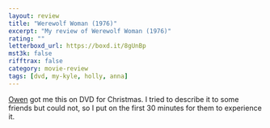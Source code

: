 ```yaml
---
layout: review
title: "Werewolf Woman (1976)"
excerpt: "My review of Werewolf Woman (1976)"
rating: ""
letterboxd_url: https://boxd.it/8gUnBp
mst3k: false
rifftrax: false
category: movie-review
tags: [dvd, my-kyle, holly, anna]
---
```


<a href="https://boxd.it/WEkd" title="Owen" target="_blank" rel="noopener">Owen</a> got me this on DVD for Christmas. I tried to describe it to some friends but could not, so I put on the first 30 minutes for them to experience it.
